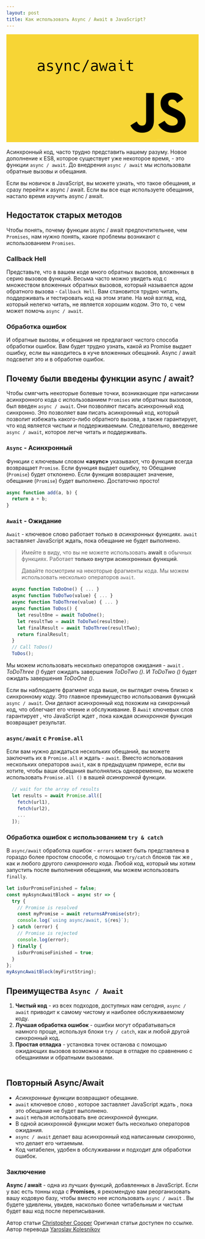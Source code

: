 ```yaml
---
layout: post
title: Как использовать Async / Await в JavaScript?
---
```


![Logo-Asinc-Await](/images/posts/async-await/async-await.jpg "Текст заголовка логотипа 1")

Асинхронный код, часто трудно представить нашему разуму. Новое дополнение к ES8, которое существует уже некоторое время, - это функции `async / await`. До внедрения <code>async / await</code> мы использовали обратные вызовы и обещания.<br/>

Если вы новичок в JavaScript, вы можете узнать, что такое обещания, и сразу перейти к async / await. Если вы все еще используете обещания, настало время изучить async / await.<br/>

## Недостаток старых методов

Чтобы понять, почему функции async / await предпочтительнее, чем `Promises`, нам нужно понять, какие проблемы возникают с использованием `Promises`.<br/>

### Callback Hell

Представьте, что в вашем коде много обратных вызовов, вложенных в серию вызовов функций. Весьма часто можно увидеть код с множеством вложенных обратных вызовов, который называется адом обратного вызова - `Callback Hell`. Вам становится трудно читать, поддерживать и тестировать код на этом этапе. На мой взгляд, код, который нелегко читать, не является хорошим кодом. Это то, с чем может помочь `async / await`.<br/>

### Обработка ошибок

И обратные вызовы, и обещания не предлагают чистого способа обработки ошибок. Вам будет трудно узнать, какой из Promise выдает ошибку, если вы находитесь в куче вложенных обещаний. Async / await подсветит это и в обработке ошибок.<br/>

## Почему были введены функции async / await?

Чтобы смягчить некоторые болевые точки, возникающие при написании асинхронного кода с использованием `Promises` или обратных вызовов, был введен `async / await`. Они позволяют писать асинхронный код синхронно. Это позволяет вам писать асинхронный код, который позволит избежать какого-либо обратного вызова, а также гарантирует, что код является чистым и поддерживаемым. Следовательно, введение `async / await`, которое легче читать и поддерживать.<br/>

### `Async` - Асинхронный

Функции с ключевым словом **«async»** указывают, что функция всегда возвращает `Promise`. Если функция выдает ошибку, то Обещание (`Promise`) будет отклонено. Если функция возвращает значение, обещание (`Promise`) будет выполнено. Достаточно просто!<br/>

```javascript
async function add(a, b) {
  return a + b;
}
```

### `Await` - Ожидание

`Await` - ключевое слово работает только в _асинхронных_ функциях. `await` заставляет JavaScript ждать, пока обещание не будет выполнено.<br/>

> Имейте в виду, что вы не можете использовать **await** в обычных функциях. Работает **только внутри асинхронных функций**.<br/>
>
> Давайте посмотрим на некоторые фрагменты кода. Мы можем использовать несколько операторов `await`.<br/>

```javascript
  async function ToDoOne() { ... }
  async function ToDoTwo(value) { ... }
  async function ToDoThree(value) { ... }
  async function ToDos() {
    let resultOne = await ToDoOne();
    let resultTwo = await ToDoTwo(resultOne);
    let finalResult = await ToDoThree(resultTwo);
    return finalResult;
  }
  // Call ToDos()
  ToDos();
```

Мы можем использовать несколько операторов ожидания - `await` . _ToDoThree ()_ будет ожидать завершения _ToDoTwo ()_. И _ToDoTwo ()_ будет ожидать завершения _ToDoOne ()_. <br/>

Если вы наблюдаете фрагмент кода выше, он выглядит очень близко к синхронному коду. Это главное преимущество использования функций `async / await`. Они делают асинхронный код похожим на синхронный код, что облегчает его чтение и обслуживание. В `Await` ключевых слов гарантирует , что JavaScript ждет , пока каждая _асинхронная_ функция возвращает результат.<br/>

### `async/await` c `Promise.all`

Если вам нужно дождаться нескольких обещаний, вы можете заключить их в `Promise.all` и ждать - `await`. Вместо использования нескольких операторов `await`, как в предыдущем примере, если вы хотите, чтобы ваши обещания выполнялись одновременно, вы можете использовать `Promise.all ()` в вашей _асинхронной_ функции.

```javascript
  // wait for the array of results
  let results = await Promise.all([
    fetch(url1),
    fetch(url2),
    ...
  ]);
```

### Обработка ошибок с использованием `try & catch`

В `async/await` обработка ошибок - `еrrors` может быть представлена в гораздо более простом способе, с помощью `try/catch` блоков так же , как и любого другого _синхронного_ кода. Любой код, который мы хотим запустить после выполнения обещания, мы можем использовать `finally`.

```javascript
let isOurPromiseFinished = false;
const myAsyncAwaitBlock = async str => {
  try {
    // Promise is resolved
    const myPromise = await returnsAPromise(str);
    console.log(`using async/await, ${res}`);
  } catch (error) {
    // Promise is rejected
    console.log(error);
  } finally {
    isOurPromiseFinished = true;
  }
};
myAsyncAwaitBlock(myFirstString);
```

## Преимущества `Async / Await`

1. **Чистый код** - из всех подходов, доступных нам сегодня, `async / await` приводит к самому чистому и наиболее обслуживаемому коду.<br/>
2. **Лучшая обработка ошибок** - ошибки могут обрабатываться намного проще, используя блоки `try / catch`, как и любой другой синхронный код.<br/>
3. **Простая отладка** - установка точек останова с помощью ожидающих вызовов возможна и проще в отладке по сравнению с обещаниями и обратными вызовами.<br/>
   <br/>

## Повторный Async/Await

- _Асинхронные_ функции возвращают обещание.
- `await` ключевое слово , которое заставляет JavaScript ждать , пока это обещание не будет выполнено.
- `await` нельзя использовать вне _асинхронной_ функции.
- В одной асинхронной функции может быть несколько операторов ожидания.
- `async / await` делает ваш асинхронный код написанным синхронно, что делает его читаемым.
- Код читабелен, удобен в обслуживании и подходит для обработки ошибок.

### Заключение

**Async / await** - одна из лучших функций, добавленных в JavaScript. Если у вас есть тонны кода с **Promises**, я рекомендую вам реорганизовать вашу кодовую базу, чтобы вместо нее использовать `async / await` . Вы будете удивлены, увидев, насколько более читабельным и чистым будет ваш код после переписывания.<br/>

Автор статьи [Christopher Cooper](https://morioh.com/p/34f72ba9fd06/how-to-use-async-await-in-javascript) Оригинал статьи доступен по ссылке.<br/> Автор перевода [Yaroslav Kolesnikov](https://github.com/YaroslavW)
